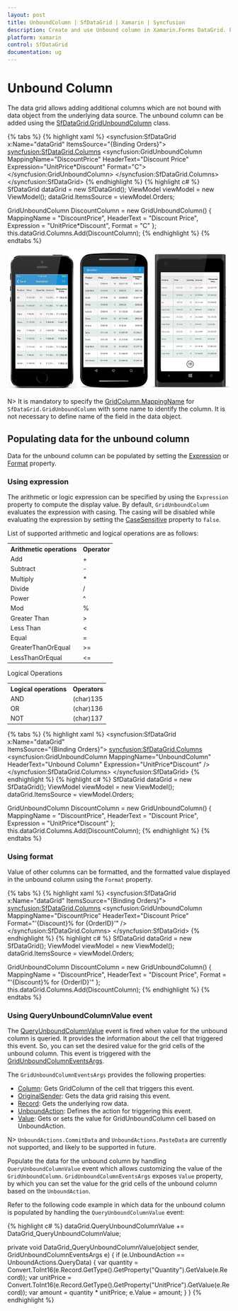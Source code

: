 ```yaml
---
layout: post
title: UnboundColumn | SfDataGrid | Xamarin | Syncfusion
description: Create and use Unbound column in Xamarin.Forms DataGrid. Populate data for unbound column using expression, format and event.
platform: xamarin
control: SfDataGrid
documentation: ug
---
```


# Unbound Column

The data grid allows adding additional columns which are not bound with data object from the underlying data source. The unbound column can be added using the [SfDataGrid.GridUnboundColumn](http://help.syncfusion.com/cr/cref_files/xamarin/Syncfusion.SfDataGrid.XForms~Syncfusion.SfDataGrid.XForms.GridUnboundColumn.html) class.

{% tabs %}
{% highlight xaml %}
<syncfusion:SfDataGrid x:Name="dataGrid" 
                       ItemsSource="{Binding Orders}">
    <syncfusion:SfDataGrid.Columns>
        <syncfusion:GridUnboundColumn MappingName="DiscountPrice"
                                      HeaderText="Discount Price"
                                      Expression="UnitPrice*Discount"
                                      Format="C">
        </syncfusion:GridUnboundColumn>
    </syncfusion:SfDataGrid.Columns>
</syncfusion:SfDataGrid>
{% endhighlight %}
{% highlight c# %}
SfDataGrid dataGrid = new SfDataGrid();
ViewModel viewModel = new ViewModel();
dataGrid.ItemsSource = viewModel.Orders;

GridUnboundColumn DiscountColumn = new GridUnboundColumn()
{
    MappingName = "DiscountPrice",
    HeaderText = "Discount Price",
    Expression = "UnitPrice*Discount",
    Format = "C"
};
this.dataGrid.Columns.Add(DiscountColumn);
{% endhighlight %}
{% endtabs %}

![DataGrid with unbound columns](SfDataGrid_images/UnboundColumn.png)

N> It is mandatory to specify the [GridColumn.MappingName](https://help.syncfusion.com/cr/cref_files/xamarin/Syncfusion.SfDataGrid.XForms~Syncfusion.SfDataGrid.XForms.GridColumn~MappingName.html) for `SfDataGrid.GridUnboundColumn` with some name to identify the column. It is not necessary to define name of the field in the data object.

## Populating data for the unbound column

Data for the unbound column can be populated by setting the [Expression](http://help.syncfusion.com/cr/cref_files/xamarin/Syncfusion.SfDataGrid.XForms~Syncfusion.SfDataGrid.XForms.GridUnboundColumn~Expression.html) or [Format](http://help.syncfusion.com/cr/cref_files/xamarin/Syncfusion.SfDataGrid.XForms~Syncfusion.SfDataGrid.XForms.GridColumn~Format.html) property.

### Using expression

The arithmetic or logic expression can be specified by using the `Expression` property to compute the display value. By default, `GridUnboundColumn` evaluates the expression with casing. The casing will be disabled while evaluating the expression by setting the [CaseSensitive](http://help.syncfusion.com/cr/cref_files/xamarin/Syncfusion.SfDataGrid.XForms~Syncfusion.SfDataGrid.XForms.GridUnboundColumn~CaseSensitive.html) property to `false`.

List of supported arithmetic and logical operations are as follows:

<table>
<tr>
<th>
Arithmetic operations
</th>
<th>
Operator
</th>
</tr>
<tr>
<td>
Add
</td>
<td>
+
</td>
</tr>
<tr>
<td>
Subtract
</td>
<td>
-
</td>
</tr>
<tr>
<td>
Multiply
</td>
<td>
*
</td>
</tr>
<tr>
<td>
Divide
</td>
<td>
/
</td>
</tr>
<tr>
<td>
Power
</td>
<td>
^
</td>
</tr>
<tr>
<td>
Mod
</td>
<td>
%
</td>
</tr>
<tr>
<td>
Greater Than
</td>
<td>
>
</td>
</tr>
<tr>
<td>
Less Than
</td>
<td>
<
</td>
</tr>
<tr>
<td>
Equal
</td>
<td>
=
</td>
</tr>
<tr>
<td>
GreaterThanOrEqual
</td>
<td>
>=
</td>
</tr>
<tr>
<td>
LessThanOrEqual
</td>
<td>
<=
</td>
</tr>
</table>

Logical Operations

<table>
<tr>
<th>
Logical operations
</th>
<th>
Operators
</th>
</tr>
<tr>
<td>
AND
</td>
<td>
(char)135
</td>
</tr>
<tr>
<td>
OR
</td>
<td>
(char)136
</td>
</tr>
<tr>
<td>
NOT
</td>
<td>
(char)137
</td>
</tr>
</table>

{% tabs %}
{% highlight xaml %}
<syncfusion:SfDataGrid x:Name="dataGrid"                                                                       
                       ItemsSource="{Binding Orders}">
    <syncfusion:SfDataGrid.Columns>
        <syncfusion:GridUnboundColumn MappingName="UnboundColumn"
                                      HeaderText="Unbound Column"
                                      Expression="UnitPrice*Discount" />
    </syncfusion:SfDataGrid.Columns>
</syncfusion:SfDataGrid>
{% endhighlight %}
{% highlight c# %}
SfDataGrid dataGrid = new SfDataGrid();
ViewModel viewModel = new ViewModel();
dataGrid.ItemsSource = viewModel.Orders;

GridUnboundColumn DiscountColumn = new GridUnboundColumn()
{
    MappingName = "DiscountPrice",
    HeaderText = "Discount Price",
    Expression = "UnitPrice*Discount"
};
this.dataGrid.Columns.Add(DiscountColumn);
{% endhighlight %}
{% endtabs %}

### Using format

Value of other columns can be formatted, and the formatted value displayed in the unbound column using the `Format` property.

{% tabs %}
{% highlight xaml %}
<syncfusion:SfDataGrid x:Name="dataGrid"
                       ItemsSource="{Binding Orders}">
    <syncfusion:SfDataGrid.Columns>
        <syncfusion:GridUnboundColumn MappingName="DiscountPrice"
                                      HeaderText="Discount Price"
                                      Format="'{Discount}% for {OrderID}'" />
    </syncfusion:SfDataGrid.Columns>
</syncfusion:SfDataGrid>
{% endhighlight %}
{% highlight c# %}
SfDataGrid dataGrid = new SfDataGrid();
ViewModel viewModel = new ViewModel();
dataGrid.ItemsSource = viewModel.Orders;

GridUnboundColumn DiscountColumn = new GridUnboundColumn()
{
    MappingName = "DiscountPrice",
    HeaderText = "Discount Price",
    Format = "'{Discount}% for {OrderID}'"
};
this.dataGrid.Columns.Add(DiscountColumn);
{% endhighlight %}
{% endtabs %}

### Using QueryUnboundColumnValue event

The [QueryUnboundColumnValue](http://help.syncfusion.com/cr/cref_files/xamarin/Syncfusion.SfDataGrid.XForms~Syncfusion.SfDataGrid.XForms.SfDataGrid~QueryUnboundColumnValue_EV.html) event is fired when value for the unbound column is queried. It provides the information about the cell that triggered this event. So, you can set the desired value for the grid cells of the unbound column. This event is triggered with the [GridUnboundColumnEventsArgs](http://help.syncfusion.com/cr/cref_files/xamarin/Syncfusion.SfDataGrid.XForms~Syncfusion.SfDataGrid.XForms.GridUnboundColumnEventsArgs.html).

The `GridUnboundColumnEventsArgs` provides the following properties:

 * [Column](http://help.syncfusion.com/cr/cref_files/xamarin/Syncfusion.SfDataGrid.XForms~Syncfusion.SfDataGrid.XForms.GridUnboundColumnEventsArgs~Column.html): Gets GridColumn of the cell that triggers this event.  
 * [OriginalSender](http://help.syncfusion.com/cr/cref_files/xamarin/Syncfusion.SfDataGrid.XForms~Syncfusion.SfDataGrid.XForms.GridEventArgs~OriginalSender.html): Gets the data grid raising this event.
 * [Record](http://help.syncfusion.com/cr/cref_files/xamarin/Syncfusion.SfDataGrid.XForms~Syncfusion.SfDataGrid.XForms.GridUnboundColumnEventsArgs~Record.html): Gets the underlying row data.  
 * [UnboundAction](http://help.syncfusion.com/cr/cref_files/xamarin/Syncfusion.SfDataGrid.XForms~Syncfusion.SfDataGrid.XForms.GridUnboundColumnEventsArgs~UnboundAction.html): Defines the action for triggering this event.
 * [Value](http://help.syncfusion.com/cr/cref_files/xamarin/Syncfusion.SfDataGrid.XForms~Syncfusion.SfDataGrid.XForms.GridUnboundColumnEventsArgs~Value.html): Gets or sets the value for GridUnboundColumn cell based on UnboundAction.

N> `UnboundActions.CommitData` and `UnboundActions.PasteData` are currently not supported, and likely to be supported in future.    

Populate the data for the unbound column by handling `QueryUnboundColumnValue` event which allows customizing the value of the `GridUnboundColumn`. `GridUnboundColumnEventsArgs` exposes `Value` property, by which you can set the value for the grid cells of the unbound column based on the `UnboundAction`.

Refer to the following code example in which data for the unbound column is populated by handling the `QueryUnboundColumnValue` event:

{% highlight c# %}
dataGrid.QueryUnboundColumnValue += DataGrid_QueryUnboundColumnValue;

private void DataGrid_QueryUnboundColumnValue(object sender, GridUnboundColumnEventsArgs e)
{
    if (e.UnboundAction == UnboundActions.QueryData)
    {
        var quantity = Convert.ToInt16(e.Record.GetType().GetProperty("Quantity").GetValue(e.Record));
        var unitPrice = Convert.ToInt16(e.Record.GetType().GetProperty("UnitPrice").GetValue(e.Record));
        var amount = quantity * unitPrice;
        e.Value = amount;
    }
}
{% endhighlight %}
